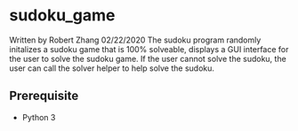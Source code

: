# sudoku_game
Written by Robert Zhang 02/22/2020
The sudoku program randomly initalizes a sudoku game that is 100% solveable, displays a GUI interface for the user to solve the sudoku game. If the user cannot solve the sudoku, the user can call the solver helper to help solve the sudoku.
## Prerequisite
- Python 3

